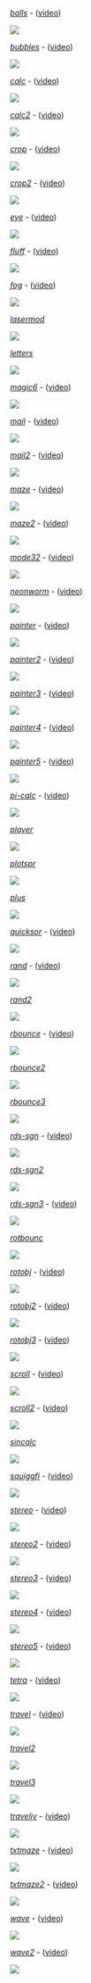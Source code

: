 [*balls*](../../programs/BAS13/balls,fd1) - ([video](https://jan-vibe-archive-videos.s3.eu-west-1.amazonaws.com/BAS13/balls.mp4))

[![](balls.png)](https://jan-vibe-archive-videos.s3.eu-west-1.amazonaws.com/BAS13/balls.mp4)

[*bubbles*](../../programs/BAS13/bubbles,fd1) - ([video](https://jan-vibe-archive-videos.s3.eu-west-1.amazonaws.com/BAS13/bubbles.mp4))

[![](bubbles.png)](https://jan-vibe-archive-videos.s3.eu-west-1.amazonaws.com/BAS13/bubbles.mp4)

[*calc*](../../programs/BAS13/calc,fd1) - ([video](https://jan-vibe-archive-videos.s3.eu-west-1.amazonaws.com/BAS13/calc.mp4))

[![](calc.png)](https://jan-vibe-archive-videos.s3.eu-west-1.amazonaws.com/BAS13/calc.mp4)

[*calc2*](../../programs/BAS13/calc2,fd1) - ([video](https://jan-vibe-archive-videos.s3.eu-west-1.amazonaws.com/BAS13/calc2.mp4))

[![](calc2.png)](https://jan-vibe-archive-videos.s3.eu-west-1.amazonaws.com/BAS13/calc2.mp4)

[*crop*](../../programs/BAS13/crop,fd1) - ([video](https://jan-vibe-archive-videos.s3.eu-west-1.amazonaws.com/BAS13/crop.mp4))

[![](crop.png)](https://jan-vibe-archive-videos.s3.eu-west-1.amazonaws.com/BAS13/crop.mp4)

[*crop2*](../../programs/BAS13/crop2,fd1) - ([video](https://jan-vibe-archive-videos.s3.eu-west-1.amazonaws.com/BAS13/crop2.mp4))

[![](crop2.png)](https://jan-vibe-archive-videos.s3.eu-west-1.amazonaws.com/BAS13/crop2.mp4)

[*eye*](../../programs/BAS13/eye,fd1) - ([video](https://jan-vibe-archive-videos.s3.eu-west-1.amazonaws.com/BAS13/eye.mp4))

[![](eye.png)](https://jan-vibe-archive-videos.s3.eu-west-1.amazonaws.com/BAS13/eye.mp4)

[*fluff*](../../programs/BAS13/fluff,fd1) - ([video](https://jan-vibe-archive-videos.s3.eu-west-1.amazonaws.com/BAS13/fluff.mp4))

[![](fluff.png)](https://jan-vibe-archive-videos.s3.eu-west-1.amazonaws.com/BAS13/fluff.mp4)

[*fog*](../../programs/BAS13/fog,fd1) - ([video](https://jan-vibe-archive-videos.s3.eu-west-1.amazonaws.com/BAS13/fog.mp4))

[![](fog.png)](https://jan-vibe-archive-videos.s3.eu-west-1.amazonaws.com/BAS13/fog.mp4)

[*lasermod*](../../programs/BAS13/lasermod,fd1)

![](lasermod.png)

[*letters*](../../programs/BAS13/letters,fd1)

![](letters.png)

[*magic6*](../../programs/BAS13/magic6,fd1) - ([video](https://jan-vibe-archive-videos.s3.eu-west-1.amazonaws.com/BAS13/magic6.mp4))

[![](magic6.png)](https://jan-vibe-archive-videos.s3.eu-west-1.amazonaws.com/BAS13/magic6.mp4)

[*mail*](../../programs/BAS13/mail,fd1) - ([video](https://jan-vibe-archive-videos.s3.eu-west-1.amazonaws.com/BAS13/mail.mp4))

[![](mail.png)](https://jan-vibe-archive-videos.s3.eu-west-1.amazonaws.com/BAS13/mail.mp4)

[*mail2*](../../programs/BAS13/mail2,fd1) - ([video](https://jan-vibe-archive-videos.s3.eu-west-1.amazonaws.com/BAS13/mail2.mp4))

[![](mail2.png)](https://jan-vibe-archive-videos.s3.eu-west-1.amazonaws.com/BAS13/mail2.mp4)

[*maze*](../../programs/BAS13/maze,fd1) - ([video](https://jan-vibe-archive-videos.s3.eu-west-1.amazonaws.com/BAS13/maze.mp4))

[![](maze.png)](https://jan-vibe-archive-videos.s3.eu-west-1.amazonaws.com/BAS13/maze.mp4)

[*maze2*](../../programs/BAS13/maze2,fd1) - ([video](https://jan-vibe-archive-videos.s3.eu-west-1.amazonaws.com/BAS13/maze2.mp4))

[![](maze2.png)](https://jan-vibe-archive-videos.s3.eu-west-1.amazonaws.com/BAS13/maze2.mp4)

[*mode32*](../../programs/BAS13/mode32,fd1) - ([video](https://jan-vibe-archive-videos.s3.eu-west-1.amazonaws.com/BAS13/mode32.mp4))

[![](mode32.png)](https://jan-vibe-archive-videos.s3.eu-west-1.amazonaws.com/BAS13/mode32.mp4)

[*neonworm*](../../programs/BAS13/neonworm,fd1) - ([video](https://jan-vibe-archive-videos.s3.eu-west-1.amazonaws.com/BAS13/neonworm.mp4))

[![](neonworm.png)](https://jan-vibe-archive-videos.s3.eu-west-1.amazonaws.com/BAS13/neonworm.mp4)

[*painter*](../../programs/BAS13/painter,fd1) - ([video](https://jan-vibe-archive-videos.s3.eu-west-1.amazonaws.com/BAS13/painter.mp4))

[![](painter.png)](https://jan-vibe-archive-videos.s3.eu-west-1.amazonaws.com/BAS13/painter.mp4)

[*painter2*](../../programs/BAS13/painter2,fd1) - ([video](https://jan-vibe-archive-videos.s3.eu-west-1.amazonaws.com/BAS13/painter2.mp4))

[![](painter2.png)](https://jan-vibe-archive-videos.s3.eu-west-1.amazonaws.com/BAS13/painter2.mp4)

[*painter3*](../../programs/BAS13/painter3,fd1) - ([video](https://jan-vibe-archive-videos.s3.eu-west-1.amazonaws.com/BAS13/painter3.mp4))

[![](painter3.png)](https://jan-vibe-archive-videos.s3.eu-west-1.amazonaws.com/BAS13/painter3.mp4)

[*painter4*](../../programs/BAS13/painter4,fd1) - ([video](https://jan-vibe-archive-videos.s3.eu-west-1.amazonaws.com/BAS13/painter4.mp4))

[![](painter4.png)](https://jan-vibe-archive-videos.s3.eu-west-1.amazonaws.com/BAS13/painter4.mp4)

[*painter5*](../../programs/BAS13/painter5,fd1) - ([video](https://jan-vibe-archive-videos.s3.eu-west-1.amazonaws.com/BAS13/painter5.mp4))

[![](painter5.png)](https://jan-vibe-archive-videos.s3.eu-west-1.amazonaws.com/BAS13/painter5.mp4)

[*pi-calc*](../../programs/BAS13/pi-calc,fd1) - ([video](https://jan-vibe-archive-videos.s3.eu-west-1.amazonaws.com/BAS13/pi-calc.mp4))

[![](pi-calc.png)](https://jan-vibe-archive-videos.s3.eu-west-1.amazonaws.com/BAS13/pi-calc.mp4)

[*player*](../../programs/BAS13/player,fd1)

![](player.png)

[*plotspr*](../../programs/BAS13/plotspr,fd1)

![](plotspr.png)

[*plus*](../../programs/BAS13/plus,fd1)

![](plus.png)

[*quicksor*](../../programs/BAS13/quicksor,fd1) - ([video](https://jan-vibe-archive-videos.s3.eu-west-1.amazonaws.com/BAS13/quicksor.mp4))

[![](quicksor.png)](https://jan-vibe-archive-videos.s3.eu-west-1.amazonaws.com/BAS13/quicksor.mp4)

[*rand*](../../programs/BAS13/rand,fd1) - ([video](https://jan-vibe-archive-videos.s3.eu-west-1.amazonaws.com/BAS13/rand.mp4))

[![](rand.png)](https://jan-vibe-archive-videos.s3.eu-west-1.amazonaws.com/BAS13/rand.mp4)

[*rand2*](../../programs/BAS13/rand2,fd1)

![](rand2.png)

[*rbounce*](../../programs/BAS13/rbounce,fd1) - ([video](https://jan-vibe-archive-videos.s3.eu-west-1.amazonaws.com/BAS13/rbounce.mp4))

[![](rbounce.png)](https://jan-vibe-archive-videos.s3.eu-west-1.amazonaws.com/BAS13/rbounce.mp4)

[*rbounce2*](../../programs/BAS13/rbounce2,fd1)

![](rbounce2.png)

[*rbounce3*](../../programs/BAS13/rbounce3,fd1)

![](rbounce3.png)

[*rds-sgn*](../../programs/BAS13/rds-sgn,fd1) - ([video](https://jan-vibe-archive-videos.s3.eu-west-1.amazonaws.com/BAS13/rds-sgn.mp4))

[![](rds-sgn.png)](https://jan-vibe-archive-videos.s3.eu-west-1.amazonaws.com/BAS13/rds-sgn.mp4)

[*rds-sgn2*](../../programs/BAS13/rds-sgn2,fd1)

![](rds-sgn2.png)

[*rds-sgn3*](../../programs/BAS13/rds-sgn3,fd1) - ([video](https://jan-vibe-archive-videos.s3.eu-west-1.amazonaws.com/BAS13/rds-sgn3.mp4))

[![](rds-sgn3.png)](https://jan-vibe-archive-videos.s3.eu-west-1.amazonaws.com/BAS13/rds-sgn3.mp4)

[*rotbounc*](../../programs/BAS13/rotbounc,fd1)

![](rotbounc.png)

[*rotobj*](../../programs/BAS13/rotobj,fd1) - ([video](https://jan-vibe-archive-videos.s3.eu-west-1.amazonaws.com/BAS13/rotobj.mp4))

[![](rotobj.png)](https://jan-vibe-archive-videos.s3.eu-west-1.amazonaws.com/BAS13/rotobj.mp4)

[*rotobj2*](../../programs/BAS13/rotobj2,fd1) - ([video](https://jan-vibe-archive-videos.s3.eu-west-1.amazonaws.com/BAS13/rotobj2.mp4))

[![](rotobj2.png)](https://jan-vibe-archive-videos.s3.eu-west-1.amazonaws.com/BAS13/rotobj2.mp4)

[*rotobj3*](../../programs/BAS13/rotobj3,fd1) - ([video](https://jan-vibe-archive-videos.s3.eu-west-1.amazonaws.com/BAS13/rotobj3.mp4))

[![](rotobj3.png)](https://jan-vibe-archive-videos.s3.eu-west-1.amazonaws.com/BAS13/rotobj3.mp4)

[*scroll*](../../programs/BAS13/scroll,fd1) - ([video](https://jan-vibe-archive-videos.s3.eu-west-1.amazonaws.com/BAS13/scroll.mp4))

[![](scroll.png)](https://jan-vibe-archive-videos.s3.eu-west-1.amazonaws.com/BAS13/scroll.mp4)

[*scroll2*](../../programs/BAS13/scroll2,fd1) - ([video](https://jan-vibe-archive-videos.s3.eu-west-1.amazonaws.com/BAS13/scroll2.mp4))

[![](scroll2.png)](https://jan-vibe-archive-videos.s3.eu-west-1.amazonaws.com/BAS13/scroll2.mp4)

[*sincalc*](../../programs/BAS13/sincalc,fd1)

![](sincalc.png)

[*squiggfi*](../../programs/BAS13/squiggfi,fd1) - ([video](https://jan-vibe-archive-videos.s3.eu-west-1.amazonaws.com/BAS13/squiggfi.mp4))

[![](squiggfi.png)](https://jan-vibe-archive-videos.s3.eu-west-1.amazonaws.com/BAS13/squiggfi.mp4)

[*stereo*](../../programs/BAS13/stereo,fd1) - ([video](https://jan-vibe-archive-videos.s3.eu-west-1.amazonaws.com/BAS13/stereo.mp4))

[![](stereo.png)](https://jan-vibe-archive-videos.s3.eu-west-1.amazonaws.com/BAS13/stereo.mp4)

[*stereo2*](../../programs/BAS13/stereo2,fd1) - ([video](https://jan-vibe-archive-videos.s3.eu-west-1.amazonaws.com/BAS13/stereo2.mp4))

[![](stereo2.png)](https://jan-vibe-archive-videos.s3.eu-west-1.amazonaws.com/BAS13/stereo2.mp4)

[*stereo3*](../../programs/BAS13/stereo3,fd1) - ([video](https://jan-vibe-archive-videos.s3.eu-west-1.amazonaws.com/BAS13/stereo3.mp4))

[![](stereo3.png)](https://jan-vibe-archive-videos.s3.eu-west-1.amazonaws.com/BAS13/stereo3.mp4)

[*stereo4*](../../programs/BAS13/stereo4,fd1) - ([video](https://jan-vibe-archive-videos.s3.eu-west-1.amazonaws.com/BAS13/stereo4.mp4))

[![](stereo4.png)](https://jan-vibe-archive-videos.s3.eu-west-1.amazonaws.com/BAS13/stereo4.mp4)

[*stereo5*](../../programs/BAS13/stereo5,fd1) - ([video](https://jan-vibe-archive-videos.s3.eu-west-1.amazonaws.com/BAS13/stereo5.mp4))

[![](stereo5.png)](https://jan-vibe-archive-videos.s3.eu-west-1.amazonaws.com/BAS13/stereo5.mp4)

[*tetra*](../../programs/BAS13/tetra,fd1) - ([video](https://jan-vibe-archive-videos.s3.eu-west-1.amazonaws.com/BAS13/tetra.mp4))

[![](tetra.png)](https://jan-vibe-archive-videos.s3.eu-west-1.amazonaws.com/BAS13/tetra.mp4)

[*travel*](../../programs/BAS13/travel,fd1) - ([video](https://jan-vibe-archive-videos.s3.eu-west-1.amazonaws.com/BAS13/travel.mp4))

[![](travel.png)](https://jan-vibe-archive-videos.s3.eu-west-1.amazonaws.com/BAS13/travel.mp4)

[*travel2*](../../programs/BAS13/travel2,fd1)

![](travel2.png)

[*travel3*](../../programs/BAS13/travel3,fd1)

![](travel3.png)

[*traveljv*](../../programs/BAS13/traveljv,fd1) - ([video](https://jan-vibe-archive-videos.s3.eu-west-1.amazonaws.com/BAS13/traveljv.mp4))

[![](traveljv.png)](https://jan-vibe-archive-videos.s3.eu-west-1.amazonaws.com/BAS13/traveljv.mp4)

[*txtmaze*](../../programs/BAS13/txtmaze,fd1) - ([video](https://jan-vibe-archive-videos.s3.eu-west-1.amazonaws.com/BAS13/txtmaze.mp4))

[![](txtmaze.png)](https://jan-vibe-archive-videos.s3.eu-west-1.amazonaws.com/BAS13/txtmaze.mp4)

[*txtmaze2*](../../programs/BAS13/txtmaze2,fd1) - ([video](https://jan-vibe-archive-videos.s3.eu-west-1.amazonaws.com/BAS13/txtmaze2.mp4))

[![](txtmaze2.png)](https://jan-vibe-archive-videos.s3.eu-west-1.amazonaws.com/BAS13/txtmaze2.mp4)

[*wave*](../../programs/BAS13/wave,fd1) - ([video](https://jan-vibe-archive-videos.s3.eu-west-1.amazonaws.com/BAS13/wave.mp4))

[![](wave.png)](https://jan-vibe-archive-videos.s3.eu-west-1.amazonaws.com/BAS13/wave.mp4)

[*wave2*](../../programs/BAS13/wave2,fd1) - ([video](https://jan-vibe-archive-videos.s3.eu-west-1.amazonaws.com/BAS13/wave2.mp4))

[![](wave2.png)](https://jan-vibe-archive-videos.s3.eu-west-1.amazonaws.com/BAS13/wave2.mp4)

